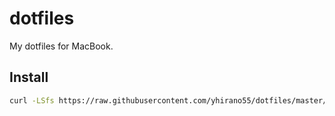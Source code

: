 # dotfiles

My dotfiles for MacBook.

## Install

```sh
curl -LSfs https://raw.githubusercontent.com/yhirano55/dotfiles/master/install.sh | bash
```
